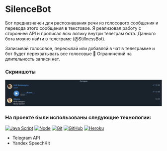 # SilenceBot

 Бот предназначен для распознавания речи из голосового сообщения и перевода этого сообщения в текстовое.
 Я реализовал работу с сторонней API и прописал всю логику внутри телеграм бота. Данного бота можно найти в телеграме (@StillnessBot).

 Записывай голосовое, пересылай или добавляй в чат в телеграмме и бот будет перехватывать все голосовые 🤫
  Ограничений на длительность записи нет.
  
### Скриншоты

<img width="960" alt="2021-10-09 (1)" src="https://github.com/FCLAY-II/SilenceBot/blob/main/public/img/screen.png">

### На проекте были использованы следующие технологии:

[![Java Script](https://shields.io/badge/-Java_Script-F7DF1E?logo=javascript&style=for-the-badge&logoColor=222)](https://learn.javascript.ru/)
[![Node](https://shields.io/badge/-Node-333?logo=node.js&style=for-the-badge)](https://nodejs.org/en/)
[![Git](https://shields.io/badge/-Git-f0efe7?logo=git&style=for-the-badge)](https://git-scm.com/)
[![GitHub](https://shields.io/badge/-GitHub-333?logo=GitHub&style=for-the-badge)](https://github.com/)
[![Heroku](https://img.shields.io/badge/-Heroku-431490?logo=heroku&style=for-the-badge)](https://www.heroku.com/)

- Telegram API
- Yandex SpeechKit
